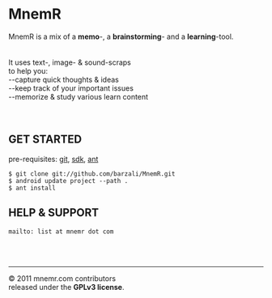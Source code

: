MnemR
=====

MnemR is a mix of a **memo**-, a **brainstorming**- and a **learning**-tool.<br/>
<br/><br/>
It uses text-, image- & sound-scraps<br/>
to help you:<br/>
--capture quick thoughts & ideas<br/>
--keep track of your important issues<br/>
--memorize & study various learn content<br/>
<br/><br/>

GET STARTED
-----------
pre-requisites: [git](http://git-scm.com), [sdk](http://developer.android.com/sdk), [ant](http://ant.apache.org)

	$ git clone git://github.com/barzali/MnemR.git
	$ android update project --path .
	$ ant install


HELP & SUPPORT
--------------
	mailto: list at mnemr dot com

<br/><br/>

----------------
&copy; 2011 mnemr.com contributors<br/>
released under the **GPLv3 license**.


